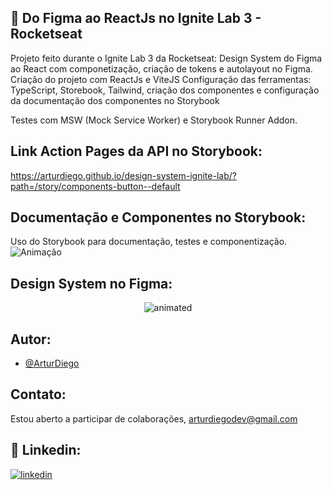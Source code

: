 
## 🚀 Do Figma ao ReactJs no Ignite Lab 3 - Rocketseat


Projeto feito durante o Ignite Lab 3 da Rocketseat: Design System do Figma ao React com componetização, criação de tokens e autolayout no Figma.
Criação do projeto com ReactJs e ViteJS
Configuração das ferramentas: TypeScript, Storebook, Tailwind, criação dos componentes e configuração da documentação dos componentes no Storybook

Testes com MSW (Mock Service Worker) e Storybook Runner Addon.

## Link Action Pages da API no Storybook:
https://arturdiego.github.io/design-system-ignite-lab/?path=/story/components-button--default

## Documentação e Componentes no Storybook:
Uso do Storybook para documentação, testes e componentização. 
![Animação](https://user-images.githubusercontent.com/105228399/196574618-d6ef7940-d0a5-4933-860c-63fb7cf76206.gif)

## Design System no Figma: 
<p align="center">
  <img src="https://user-images.githubusercontent.com/105228399/196577793-ae119881-69fb-40e2-ba4a-822b2a0d332d.gif" alt="animated" />
</p>


## Autor:

- [@ArturDiego](https://github.com/ArturDiego)


## Contato:

Estou aberto a participar de colaborações, arturdiegodev@gmail.com


## 🔗 Linkedin:

[![linkedin](https://img.shields.io/badge/linkedin-0A66C2?style=for-the-badge&logo=linkedin&logoColor=white)](https://www.linkedin.com/in/artur-diego-silva-29512271/)


